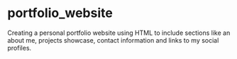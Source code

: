 # portfolio_website
Creating a personal portfolio website using HTML to include sections like an about me, projects showcase, contact information and links to my social profiles.
